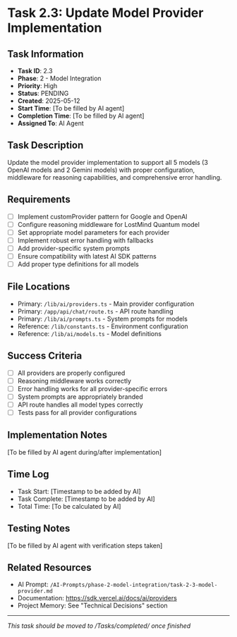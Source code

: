 # Task 2.3: Update Model Provider Implementation

## Task Information
- **Task ID**: 2.3
- **Phase**: 2 - Model Integration
- **Priority**: High
- **Status**: PENDING
- **Created**: 2025-05-12
- **Start Time**: [To be filled by AI agent]
- **Completion Time**: [To be filled by AI agent]
- **Assigned To**: AI Agent

## Task Description
Update the model provider implementation to support all 5 models (3 OpenAI models and 2 Gemini models) with proper configuration, middleware for reasoning capabilities, and comprehensive error handling.

## Requirements
- [ ] Implement customProvider pattern for Google and OpenAI
- [ ] Configure reasoning middleware for LostMind Quantum model
- [ ] Set appropriate model parameters for each provider
- [ ] Implement robust error handling with fallbacks
- [ ] Add provider-specific system prompts
- [ ] Ensure compatibility with latest AI SDK patterns
- [ ] Add proper type definitions for all models

## File Locations
- Primary: `/lib/ai/providers.ts` - Main provider configuration
- Primary: `/app/api/chat/route.ts` - API route handling
- Primary: `/lib/ai/prompts.ts` - System prompts for models
- Reference: `/lib/constants.ts` - Environment configuration
- Reference: `/lib/ai/models.ts` - Model definitions

## Success Criteria
- [ ] All providers are properly configured
- [ ] Reasoning middleware works correctly
- [ ] Error handling works for all provider-specific errors
- [ ] System prompts are appropriately branded
- [ ] API route handles all model types correctly
- [ ] Tests pass for all provider configurations

## Implementation Notes
[To be filled by AI agent during/after implementation]

## Time Log
- Task Start: [Timestamp to be added by AI]
- Task Complete: [Timestamp to be added by AI]
- Total Time: [To be calculated by AI]

## Testing Notes
[To be filled by AI agent with verification steps taken]

## Related Resources
- AI Prompt: `/AI-Prompts/phase-2-model-integration/task-2-3-model-provider.md`
- Documentation: https://sdk.vercel.ai/docs/ai/providers
- Project Memory: See "Technical Decisions" section

---
*This task should be moved to /Tasks/completed/ once finished*